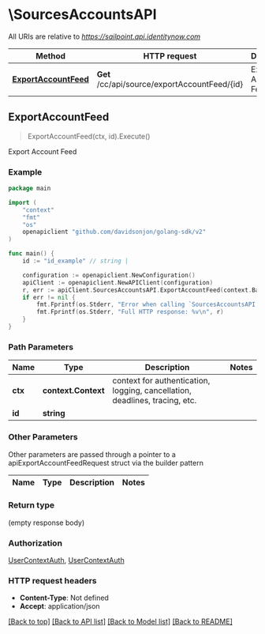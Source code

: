 # \SourcesAccountsAPI

All URIs are relative to *https://sailpoint.api.identitynow.com*

Method | HTTP request | Description
------------- | ------------- | -------------
[**ExportAccountFeed**](SourcesAccountsAPI.md#ExportAccountFeed) | **Get** /cc/api/source/exportAccountFeed/{id} | Export Account Feed



## ExportAccountFeed

> ExportAccountFeed(ctx, id).Execute()

Export Account Feed



### Example

```go
package main

import (
    "context"
    "fmt"
    "os"
    openapiclient "github.com/davidsonjon/golang-sdk/v2"
)

func main() {
    id := "id_example" // string | 

    configuration := openapiclient.NewConfiguration()
    apiClient := openapiclient.NewAPIClient(configuration)
    r, err := apiClient.SourcesAccountsAPI.ExportAccountFeed(context.Background(), id).Execute()
    if err != nil {
        fmt.Fprintf(os.Stderr, "Error when calling `SourcesAccountsAPI.ExportAccountFeed``: %v\n", err)
        fmt.Fprintf(os.Stderr, "Full HTTP response: %v\n", r)
    }
}
```

### Path Parameters


Name | Type | Description  | Notes
------------- | ------------- | ------------- | -------------
**ctx** | **context.Context** | context for authentication, logging, cancellation, deadlines, tracing, etc.
**id** | **string** |  | 

### Other Parameters

Other parameters are passed through a pointer to a apiExportAccountFeedRequest struct via the builder pattern


Name | Type | Description  | Notes
------------- | ------------- | ------------- | -------------


### Return type

 (empty response body)

### Authorization

[UserContextAuth](../README.md#UserContextAuth), [UserContextAuth](../README.md#UserContextAuth)

### HTTP request headers

- **Content-Type**: Not defined
- **Accept**: application/json

[[Back to top]](#) [[Back to API list]](../README.md#documentation-for-api-endpoints)
[[Back to Model list]](../README.md#documentation-for-models)
[[Back to README]](../README.md)
